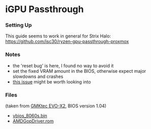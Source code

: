 # iGPU Passthrough

### Setting Up
This guide seems to work in general for Strix Halo:  
https://github.com/isc30/ryzen-gpu-passthrough-proxmox

### Notes
 - the 'reset bug' is here, I found no way to avoid it
 - set the fixed VRAM amount in the BIOS, otherwise expect major slowdowns and crashes
 - [this issue](https://github.com/isc30/ryzen-gpu-passthrough-proxmox/issues/112) might be worth looking into

### Files
(taken from [GMKtec EVO-X2](/Devices/GMKtec%20EVO-X2), BIOS version 1.04)
 - [vbios_8060s.bin](./vbios_8060s.bin)
 - [AMDGopDriver.rom](./AMDGopDriver.rom)
